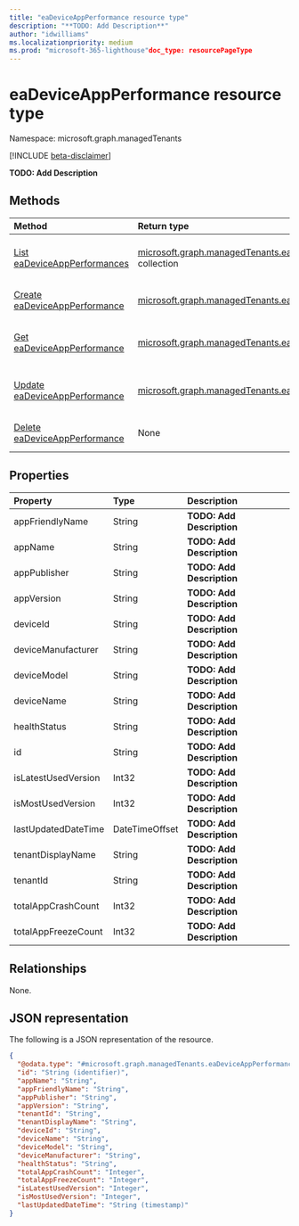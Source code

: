 ```yaml
---
title: "eaDeviceAppPerformance resource type"
description: "**TODO: Add Description**"
author: "idwilliams"
ms.localizationpriority: medium
ms.prod: "microsoft-365-lighthouse"doc_type: resourcePageType
---
```


# eaDeviceAppPerformance resource type

Namespace: microsoft.graph.managedTenants

[!INCLUDE [beta-disclaimer](../../includes/beta-disclaimer.md)]

**TODO: Add Description**

## Methods
|Method|Return type|Description|
|:---|:---|:---|
|[List eaDeviceAppPerformances](../api/managedtenants-managedtenant-list-eadeviceappperformances.md)|[microsoft.graph.managedTenants.eaDeviceAppPerformance](../resources/managedtenants-eadeviceappperformance.md) collection|Get a list of the [eaDeviceAppPerformance](../resources/managedtenants-eadeviceappperformance.md) objects and their properties.|
|[Create eaDeviceAppPerformance](../api/managedtenants-managedtenant-post-eadeviceappperformances.md)|[microsoft.graph.managedTenants.eaDeviceAppPerformance](../resources/managedtenants-eadeviceappperformance.md)|Create a new [eaDeviceAppPerformance](../resources/managedtenants-eadeviceappperformance.md) object.|
|[Get eaDeviceAppPerformance](../api/managedtenants-eadeviceappperformance-get.md)|[microsoft.graph.managedTenants.eaDeviceAppPerformance](../resources/managedtenants-eadeviceappperformance.md)|Read the properties and relationships of an [eaDeviceAppPerformance](../resources/managedtenants-eadeviceappperformance.md) object.|
|[Update eaDeviceAppPerformance](../api/managedtenants-eadeviceappperformance-update.md)|[microsoft.graph.managedTenants.eaDeviceAppPerformance](../resources/managedtenants-eadeviceappperformance.md)|Update the properties of an [eaDeviceAppPerformance](../resources/managedtenants-eadeviceappperformance.md) object.|
|[Delete eaDeviceAppPerformance](../api/managedtenants-managedtenant-delete-eadeviceappperformances.md)|None|Delete an [eaDeviceAppPerformance](../resources/managedtenants-eadeviceappperformance.md) object.|

## Properties
|Property|Type|Description|
|:---|:---|:---|
|appFriendlyName|String|**TODO: Add Description**|
|appName|String|**TODO: Add Description**|
|appPublisher|String|**TODO: Add Description**|
|appVersion|String|**TODO: Add Description**|
|deviceId|String|**TODO: Add Description**|
|deviceManufacturer|String|**TODO: Add Description**|
|deviceModel|String|**TODO: Add Description**|
|deviceName|String|**TODO: Add Description**|
|healthStatus|String|**TODO: Add Description**|
|id|String|**TODO: Add Description**|
|isLatestUsedVersion|Int32|**TODO: Add Description**|
|isMostUsedVersion|Int32|**TODO: Add Description**|
|lastUpdatedDateTime|DateTimeOffset|**TODO: Add Description**|
|tenantDisplayName|String|**TODO: Add Description**|
|tenantId|String|**TODO: Add Description**|
|totalAppCrashCount|Int32|**TODO: Add Description**|
|totalAppFreezeCount|Int32|**TODO: Add Description**|

## Relationships
None.

## JSON representation
The following is a JSON representation of the resource.
<!-- {
  "blockType": "resource",
  "keyProperty": "id",
  "@odata.type": "microsoft.graph.managedTenants.eaDeviceAppPerformance",
  "openType": true
}
-->
``` json
{
  "@odata.type": "#microsoft.graph.managedTenants.eaDeviceAppPerformance",
  "id": "String (identifier)",
  "appName": "String",
  "appFriendlyName": "String",
  "appPublisher": "String",
  "appVersion": "String",
  "tenantId": "String",
  "tenantDisplayName": "String",
  "deviceId": "String",
  "deviceName": "String",
  "deviceModel": "String",
  "deviceManufacturer": "String",
  "healthStatus": "String",
  "totalAppCrashCount": "Integer",
  "totalAppFreezeCount": "Integer",
  "isLatestUsedVersion": "Integer",
  "isMostUsedVersion": "Integer",
  "lastUpdatedDateTime": "String (timestamp)"
}
```

